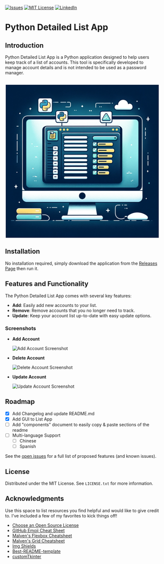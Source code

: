[![Issues][issues-shield]][issues-url]
[![MIT License][license-shield]][license-url]
[![LinkedIn][linkedin-shield]][linkedin-url]

# Python Detailed List App

## Introduction

Python Detailed List App is a Python application designed to help users keep track of a list of accounts. This tool is specifically developed to manage account details and is not intended to be used as a password manager.

<br />
<div align="center">
  <a href="https://github.com/prince-akeem/List-App">
    <img src="images/pythonlistapplogo.webp" alt="Logo" width="500" height="500">
  </a>
</div>

## Installation

No installation required, simply download the application from the [Releases Page](https://github.com/prince-akeem/List-App/releases) then run it.

## Features and Functionality

The Python Detailed List App comes with several key features:

- **Add**: Easily add new accounts to your list.
- **Remove**: Remove accounts that you no longer need to track.
- **Update**: Keep your account list up-to-date with easy update options.

### Screenshots

- **Add Account**

  ![Add Account Screenshot](add_screenshot_link)

- **Delete Account**

  ![Delete Account Screenshot](delete_screenshot_link)

- **Update Account**

  ![Update Account Screenshot](update_screenshot_link)

## Roadmap

- [x] Add Changelog and update README.md
- [x] Add GUI to List App
- [ ] Add "components" document to easily copy & paste sections of the readme
- [ ] Multi-language Support
    - [ ] Chinese
    - [ ] Spanish

See the [open issues](https://github.com/prince-akeem/List-App/issues) for a full list of proposed features (and known issues).

## License

Distributed under the MIT License. See `LICENSE.txt` for more information.

## Acknowledgments

Use this space to list resources you find helpful and would like to give credit to. I've included a few of my favorites to kick things off!

* [Choose an Open Source License](https://choosealicense.com)
* [GitHub Emoji Cheat Sheet](https://www.webpagefx.com/tools/emoji-cheat-sheet)
* [Malven's Flexbox Cheatsheet](https://flexbox.malven.co/)
* [Malven's Grid Cheatsheet](https://grid.malven.co/)
* [Img Shields](https://shields.io)
* [Best-README-template](https://github.com/othneildrew/Best-README-Template)
* [customTkinter](https://customtkinter.tomschimansky.com)

<!-- MARKDOWN LINKS & IMAGES -->
<!-- https://www.markdownguide.org/basic-syntax/#reference-style-links -->
[issues-shield]: https://img.shields.io/github/issues/prince-akeem/List-App.svg?style=for-the-badge
[issues-url]: https://github.com/prince-akeem/List-App/issues
[license-shield]: https://img.shields.io/github/license/prince-akeem/List-App.svg?style=for-the-badge
[license-url]: https://github.com/prince-akeem/List-App/blob/main/LICENSE.txt
[linkedin-shield]: https://img.shields.io/badge/-LinkedIn-black.svg?style=for-the-badge&logo=linkedin&colorB=555
[linkedin-url]: https://www.linkedin.com/in/akeem-piggott-6201b6157
